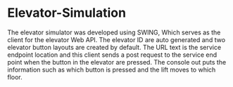 # Elevator-Simulation

The elevator simulator was developed using SWING, Which serves as the client for the elevator Web API. The elevator ID are auto generated and two elevator button layouts are created by default. The URL text is the service endpoint location and this client sends a post request to the service end point when the button in the elevator are pressed. The console out puts the information such as which button is pressed and the lift moves to which floor.
